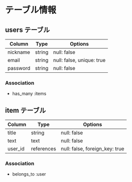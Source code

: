 # テーブル情報

## users テーブル

| Column              | Type    | Options     |
| ------------------- | ------- | ----------- |
| nickname            | string  | null: false |
| email               | string  | null: false, unique: true |
| password            | string  | null: false |

### Association
- has_many :items

## item テーブル

| Column         | Type       | Options     |
| -------------- | ---------- | ----------- |
| title          | string     | null: false |
| text           | text       | null: false |
| user_id        | references | null: false, foreign_key: true |

### Association
- belongs_to :user
